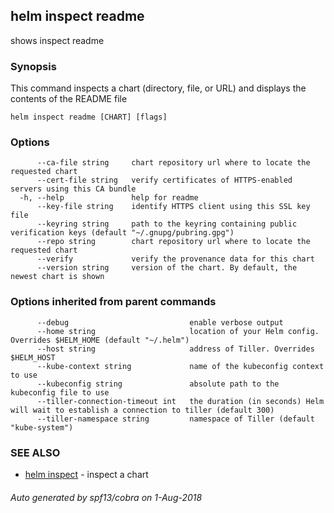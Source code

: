 ## helm inspect readme

shows inspect readme

### Synopsis


This command inspects a chart (directory, file, or URL) and displays the contents
of the README file


```
helm inspect readme [CHART] [flags]
```

### Options

```
      --ca-file string     chart repository url where to locate the requested chart
      --cert-file string   verify certificates of HTTPS-enabled servers using this CA bundle
  -h, --help               help for readme
      --key-file string    identify HTTPS client using this SSL key file
      --keyring string     path to the keyring containing public verification keys (default "~/.gnupg/pubring.gpg")
      --repo string        chart repository url where to locate the requested chart
      --verify             verify the provenance data for this chart
      --version string     version of the chart. By default, the newest chart is shown
```

### Options inherited from parent commands

```
      --debug                           enable verbose output
      --home string                     location of your Helm config. Overrides $HELM_HOME (default "~/.helm")
      --host string                     address of Tiller. Overrides $HELM_HOST
      --kube-context string             name of the kubeconfig context to use
      --kubeconfig string               absolute path to the kubeconfig file to use
      --tiller-connection-timeout int   the duration (in seconds) Helm will wait to establish a connection to tiller (default 300)
      --tiller-namespace string         namespace of Tiller (default "kube-system")
```

### SEE ALSO

* [helm inspect](helm_inspect.html)	 - inspect a chart

###### Auto generated by spf13/cobra on 1-Aug-2018
